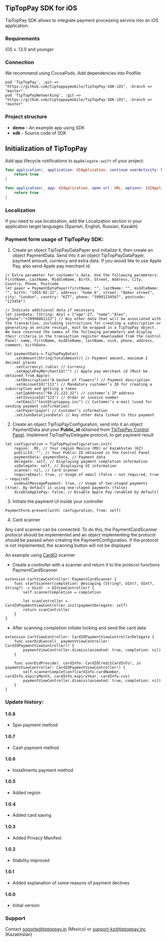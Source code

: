 ## TipTopPay SDK for iOS 

TipTopPay SDK allows to integrate payment processing service into an iOS application.

### Requirements
iOS v. 13.0 and younger

### Connection
We recommend using CocoaPods. Add dependencies into Podfile:

```
pod 'TipTopPay', :git =>  "https://github.com/tiptoppaymobile/TipTopPay-SDK-iOS", :branch => "master"
pod 'TipTopPayNetworking', :git =>  "https://github.com/tiptoppaymobile/TipTopPay-SDK-iOS", :branch => "master"
```

### Project structure

* **demo** - An example app using SDK
* **sdk** - Source code of SDK

## Initialization of TipTopPay 

Add app lifecycle notifications to `AppDelegate.swift` of your project:

```swift
func application(_ application: UIApplication, continue userActivity: NSUserActivity, restorationHandler: @escaping ([UIUserActivityRestoring]?) -> Void) -> Bool {
    return true
}

func application(_ app: UIApplication, open url: URL, options: [UIApplication.OpenURLOptionsKey : Any] = [:]) -> Bool {
    return true
}
```

### Localization

If you need to use localization, add the Localization section in your application target languages (Spanish, English, Russian, Kazakh)

### Payment form usage of TipTopPay SDK:

1. Create an object TipTopPayDataPayer and initialize it, then create an object PaymentData. Send into it an object TipTopPayDataPayer, payment amount, currency and extra data. If you would like to use Apple Pay, also send Apple pay merchant id.

```
// Extra parameter for customer’s data. Use the following parameters: FirstName, LastName, MiddleName, Birth, Street, Address, City, Country, Phone, Postcode
let payer = PaymentDataPayer(firstName: "", lastName: "", middleName: "", birth: "1955-02-22", address: "home 6", street: "Baker street", city: "London", country: "KZT", phone: "39991234567", postcode: "123456")
    
// Indicate additional data if necessary
let jsonData: [String: Any] = ["age":27, "name":"Alex", "phone":"+39998881122"] // Any other data that will be associated with the transaction, including instructions for creating a subscription or generating an online receipt, must be wrapped in a TipTopPay object. We have reserved the names of the following parameters and display their criteria in the transaction register downloaded from the Control Panel: name, firstName, middleName, lastName, nick, phone, address, comment, birthDate.

let paymentData = TipTopPayData() 
    .setAmount(String(totalAmount)) // Payment amount, maximum 2 decimal places 
    .setCurrency(.ruble) // Currency
    .setApplePayMerchantId("") // Apple pay merchant id (Must be obtained from Apple)
    .setDescription("A basket of flowers") // Payment description
    .setAccountId("111") // Mandatory customer’s ID for creating a subscription and getting a token 
    .setIpAddress("98.21.123.32") // customer’s IP address
    .setInvoiceId("123") // Order or invoice number
    .setEmail("test@tiptoppay.inc") // Customer’s e-mail (used for sending payment confirmation)
    .setPayer(payer) // Customer’s information
    .setJsonData(jsonData) // Any other data linked to this payment                    
```

2. Create an object TipTopPayConfiguration, send into it an object PaymentData and your **Public_id** obtained from [TipTopPay Control Panel](https://merchant.tiptoppay.kz/). Implement TipTopPayDelegate protocol, to get payment result

```
let configuration = TipTopPayConfiguration.init(
    region: .MX, // Your region Mexico (MX) or Kazakhstan (KZ)    
    publicId: "", // Your Public ID obtained in the Control Panel
    paymentData: paymentData, // Payment data
    delegate: self, // Displaying payment completion information
    uiDelegate: self, // Displaying UI information
    scanner: nil, // Card scanner
    requireEmail: true, // Usage of email (false – not required, true – required)
    useDualMessagePayment: true, // Usage of two-staged payments (true). By default is using one-staged payments (false)
    disableApplePay: false, // Disable Apple Pay (enabled by default)
```

3. Initiate the payment UI inside your controller 

```
PaymentForm.present(with: configuration, from: self)
```

4. Card scanner

Any card scanner can be connected. To do this, the PaymentCardScanner protocol should be implemented and an object implementing the protocol should be passed when creating the PaymentConfiguration. If the protocol is not implemented, the scanning button will not be displayed

An example using [CardIO](https://github.com/card-io/card.io-iOS-SDK) scanner

* Create a controller with a scanner and return it to the protocol functions PaymentCardScanner
```
extension CartViewController: PaymentCardScanner {
    func startScanner(completion: @escaping (String?, UInt?, UInt?, String?) -> Void) -> UIViewController? {
        self.scannerCompletion = completion
        
        let scanController = CardIOPaymentViewController.init(paymentDelegate: self)
        return scanController
    }
}
```
* After scanning completion initiate locking and send the card data
```
extension CartViewController: CardIOPaymentViewControllerDelegate {
    func userDidCancel(_ paymentViewController: CardIOPaymentViewController!) {
        paymentViewController.dismiss(animated: true, completion: nil)
    }
    
    func userDidProvide(_ cardInfo: CardIOCreditCardInfo!, in paymentViewController: CardIOPaymentViewController!) {
        self.scannerCompletion?(cardInfo.cardNumber, cardInfo.expiryMonth, cardInfo.expiryYear, cardInfo.cvv)
        paymentViewController.dismiss(animated: true, completion: nil)
    }
}
```

### Update history:

#### 1.0.8
* Spei payment method

#### 1.0.7
* Cash payment method

#### 1.0.6
* Installments payment method

#### 1.0.5
* Added region

#### 1.0.4
* Added card saving

#### 1.0.3
* Added Privacy Manifest

#### 1.0.2
* Stability improved

#### 1.0.1
* Added explanation of some reasons of payment declines

#### 1.0.0
* Initial version

### Support

Contact soporte@tiptoppay.in (Mexico) or support-kz@tiptoppay.inc (Kazakhstan)

